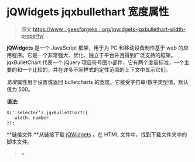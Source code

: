 # jQWidgets jqxbullethart 宽度属性

> 原文:[https://www . geesforgeks . org/jqwidgets-jqxbullethart-width-property/](https://www.geeksforgeeks.org/jqwidgets-jqxbulletchart-width-property/)

**jQWidgets** 是一个 JavaScript 框架，用于为 PC 和移动设备制作基于 web 的应用程序。它是一个非常强大、优化、独立于平台并且得到广泛支持的框架。jqxBulletChart 代表一个 jQuery 项目符号图小部件，它有两个度量标准，一个主要的和一个比较的，并在许多不同样式的定性范围的上下文中显示它们。

*宽度*属性用于设置或返回 bulletcharts 的宽度。它接受字符串/数字类型值，默认值为 500。

**语法:**

```
$('.selector').jqxBulletChart({
   width: number
});
```

**链接文件:**从链接下载 [jQWidgets](https://www.jqwidgets.com/download/) 。在 HTML 文件中，找到下载文件夹中的脚本文件。

> <link rel="”stylesheet”" href="”jqwidgets/styles/jqx.base.css”" type="”text/css”"><
